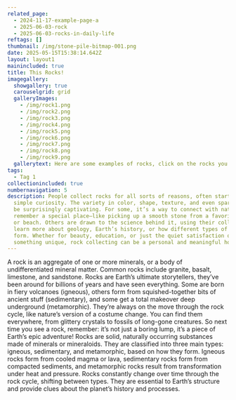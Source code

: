```yaml
---
related_page:
  - 2024-11-17-example-page-a
  - 2025-06-03-rock
  - 2025-06-03-rocks-in-daily-life
reftags: []
thumbnail: /img/stone-pile-bitmap-001.png
date: 2025-05-15T15:38:14.642Z
layout: layout1
mainincluded: true
title: This Rocks!
imagegallery:
  showgallery: true
  carouselgrid: grid
  galleryImages:
    - /img/rock1.png
    - /img/rock2.png
    - /img/rock3.png
    - /img/rock4.png
    - /img/rock5.png
    - /img/rock6.png
    - /img/rock7.png
    - /img/rock8.png
    - /img/rock9.png
  gallerytext: Here are some examples of rocks, click on the rocks you want to see better.
tags:
  - Tag 1
collectionincluded: true
numbernavigation: 5
description: People collect rocks for all sorts of reasons, often starting with
  simple curiosity. The variety in color, shape, texture, and even sparkle can
  be surprisingly captivating. For some, it’s a way to connect with nature or
  remember a special place—like picking up a smooth stone from a favorite hike
  or beach. Others are drawn to the science behind it, using their collection to
  learn more about geology, Earth’s history, or how different types of rocks
  form. Whether for beauty, education, or just the quiet satisfaction of finding
  something unique, rock collecting can be a personal and meaningful hobby.
---
```

A rock is an aggregate of one or more minerals, or a body of undifferentiated mineral matter. Common rocks include granite, basalt, limestone, and sandstone. Rocks are Earth’s ultimate storytellers, they’ve been around for billions of years and have seen everything. Some are born in fiery volcanoes (igneous), others form from squished-together bits of ancient stuff (sedimentary), and some get a total makeover deep underground (metamorphic). They’re always on the move through the rock cycle, like nature’s version of a costume change. You can find them everywhere, from glittery crystals to fossils of long-gone creatures. So next time you see a rock, remember: it’s not just a boring lump, it’s a piece of Earth’s epic adventure! Rocks are solid, naturally occurring substances made of minerals or mineraloids. They are classified into three main types: igneous, sedimentary, and metamorphic, based on how they form. Igneous rocks form from cooled magma or lava, sedimentary rocks form from compacted sediments, and metamorphic rocks result from transformation under heat and pressure. Rocks constantly change over time through the rock cycle, shifting between types. They are essential to Earth’s structure and provide clues about the planet’s history and processes.